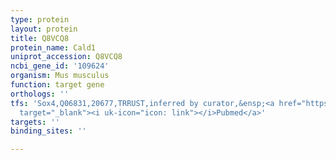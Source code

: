 ```yaml
---
type: protein
layout: protein
title: Q8VCQ8
protein_name: Cald1
uniprot_accession: Q8VCQ8
ncbi_gene_id: '109624'
organism: Mus musculus
function: target gene
orthologs: ''
tfs: 'Sox4,Q06831,20677,TRRUST,inferred by curator,&ensp;<a href="https://www.ncbi.nlm.nih.gov/pubmed/?term=29087512%5Buid%5D+OR+24046453%5Buid%5D"
  target="_blank"><i uk-icon="icon: link"></i>Pubmed</a>'
targets: ''
binding_sites: ''

---
```

